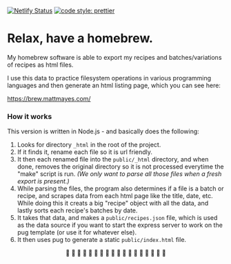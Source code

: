 [![Netlify Status](https://api.netlify.com/api/v1/badges/7be85a23-6482-488f-881e-373009a9a12e/deploy-status)](https://app.netlify.com/sites/priceless-feynman-0924dc/deploys) [![code style: prettier](https://img.shields.io/badge/code_style-prettier-ff69b4.svg?style=flat-square)](https://github.com/prettier/prettier)

# Relax, have a homebrew.

My homebrew software is able to export my recipes and batches/variations of recipes as html files.

I use this data to practice filesystem operations in various programming languages and then generate an html listing page, which you can see here:

https://brew.mattmayes.com/

### How it works

This version is written in Node.js - and basically does the following:

1. Looks for directory `_html` in the root of the project.
2. If it finds it, rename each file so it is url friendly.
3. It then each renamed file into the `public/_html` directory, and when done, removes the original directory so it is not processed everytime the "make" script is run. _(We only want to parse all those files when a fresh export is present.)_
4. While parsing the files, the program also determines if a file is a batch or recipe, and scrapes data from each html page like the title, date, etc. While doing this it creats a big "recipe" object with all the data, and lastly sorts each recipe's batches by date.
5. It takes that data, and makes a `public/recipes.json` file, which is used as the data source if you want to start the express server to work on the pug template (or use it for whatever else).
6. It then uses pug to generate a static `public/index.html` file.

<p align="center">🍻 🍻 🍻 🍻 🍻 🍻 🍻 🍻 🍻 🍻 🍻 🍻 🍻 🍻 🍻 🍻 🍻 🍻</p>
